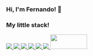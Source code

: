 ### Hi, I'm Fernando! 👋




### My little stack!

<a href="https://www.w3schools.com/html/">
<img src="https://img.shields.io/badge/html5%20-%23E34F26.svg?&style=for-the-badge&logo=html5&logoColor=white"/>
</a>

<a href="https://www.w3schools.com/css/"> 
<img src="https://img.shields.io/badge/css3%20-%231572B6.svg?&style=for-the-badge&logo=css3&logoColor=white"/>
</a>

<a href="https://git-scm.com/">
<img src="https://img.shields.io/badge/git%20-%23F05033.svg?&style=for-the-badge&logo=git&logoColor=white"/>
</a>

<a href="https://github.com">
<img src="https://img.shields.io/badge/github%20-%23121011.svg?&style=for-the-badge&logo=github&logoColor=white"/>
</a>

<a href="https://www.java.com/en/">
<img src="https://img.shields.io/badge/java-%23ED8B00.svg?&style=for-the-badge&logo=java&logoColor=white"/>
</a>

<a href="https://www.python.org/">
<img src="https://img.shields.io/badge/python%20-%2314354C.svg?&style=for-the-badge&logo=python&logoColor=white"/>
</a>

<a href="https://kivy.org/">
<img src="https://lowendplay.com/wp-content/uploads/2021/02/kivy.jpg" width="100" height="40"/>
</a>


<!--
**FernandoGo21/FernandoGo21** is a ✨ _special_ ✨ repository because its `README.md` (this file) appears on your GitHub profile.

Here are some ideas to get you started:

- 🔭 I’m currently working on ...
- 🌱 I’m currently learning ...
- 👯 I’m looking to collaborate on ...
- 🤔 I’m looking for help with ...
- 💬 Ask me about ...
- 📫 How to reach me: ...
- 😄 Pronouns: ...
- ⚡ Fun fact: ...
-->
